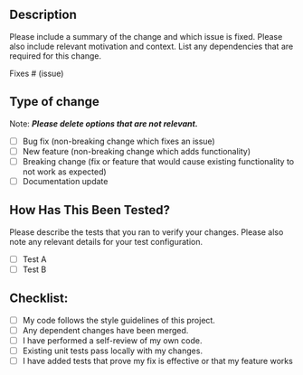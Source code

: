 ## Description

Please include a summary of the change and which issue is fixed. Please also include relevant motivation and context. List any dependencies that are required for this change.

Fixes # (issue)

## Type of change

Note: **_Please delete options that are not relevant._**

- [ ] Bug fix (non-breaking change which fixes an issue)
- [ ] New feature (non-breaking change which adds functionality)
- [ ] Breaking change (fix or feature that would cause existing functionality to not work as expected)
- [ ] Documentation update

## How Has This Been Tested?

Please describe the tests that you ran to verify your changes. Please also note any relevant details for your test configuration.

- [ ] Test A
- [ ] Test B

## Checklist:

- [ ] My code follows the style guidelines of this project.
- [ ] Any dependent changes have been merged.
- [ ] I have performed a self-review of my own code.
- [ ] Existing unit tests pass locally with my changes.
- [ ] I have added tests that prove my fix is effective or that my feature works
